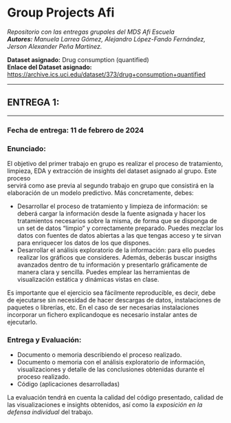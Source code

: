 # Group Projects Afi <br>
_Repositorio con las entregas grupales del MDS Afi Escuela_  <br>
_**Autores:**  Manuela Larrea Gómez, Alejandro López-Fando Fernández, Jerson Alexander Peña Martínez._ <br>

**Dataset asignado:**  Drug consumption (quantified) <br>
**Enlace del Dataset asignado:** https://archive.ics.uci.edu/dataset/373/drug+consumption+quantified <br>

------------------------------------------------
## **ENTREGA 1:** 
------------------------------------------------
###  **Fecha de entrega:** 11 de febrero de 2024
  
###  **Enunciado:** 
  El objetivo del primer trabajo en grupo es realizar el proceso de tratamiento, limpieza, EDA y extracción de insights del dataset asignado al grupo. Este proceso  
  servirá como ase previa al segundo trabajo en grupo que consistirá en la elaboración de un modelo predictivo. Más concretamente, debes: <br>
<ul><li>Desarrollar el proceso de tratamiento y limpieza de información: se deberá cargar la información
        desde la fuente asignada y hacer los tratamientos necesarios sobre la misma, de forma que se disponga
        de un set de datos “limpio” y correctamente preparado. Puedes mezclar los datos con fuentes de datos 
        abiertas a las que  tengas acceso y te sirvan para enriquecer los datos de los que dispones.
  
</li><li>Desarrollar el análisis exploratorio de la información: para ello puedes realizar los gráficos que consideres. 
          Además, deberás buscar insigths avanzados dentro de tu información y presentarlo gráficamente 
        de manera clara y sencilla. 
        Puedes emplear las herramientas de visualización estática y dinámicas vistas en clase.

</li>
</ul>      

Es importante que el ejercicio sea fácilmente reproducible, es decir, debe de  ejecutarse sin necesidad de hacer descargas de datos, instalaciones de paquetes o librerías, etc. 
En el caso de ser necesarias instalaciones incorporar un fichero explicandoque es necesario instalar antes de ejecutarlo. <br>

###  **Entrega y Evaluación:** <br>
<ul><li>Documento o memoria describiendo el proceso realizado. <br>
</li><li>Documento o memoria con el análisis exploratorio de información, visualizaciones y detalle de las conclusiones
      obtenidas durante el proceso realizado.
</li><li>Código (aplicaciones desarrolladas)
</li>
</ul>      
La evaluación tendrá en cuenta la calidad del código presentado, calidad de las visualizaciones e insights obtenidos, así como la <i>exposición en la defensa individual</i> del trabajo.
